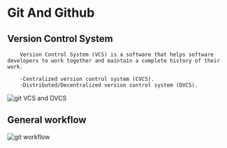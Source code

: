 # Git And Github

## Version Control System
        Version Control System (VCS) is a software that helps software developers to work together and maintain a complete history of their work.

        -Centralized version control system (CVCS).
        -Distributed/Decentralized version control system (DVCS).

![git VCS and DVCS](https://docs.appfusions.com/download/attachments/20777906/CVSvsDVCSFlowDiag.png?version=1&modificationDate=1429998612977&api=v2)

## General workflow
![git workflow](https://www.tutorialspoint.com/git/images/life_cycle.png)
